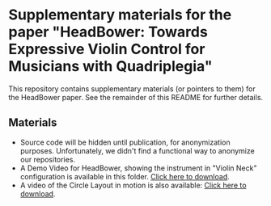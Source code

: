 # Supplementary materials for the paper "HeadBower: Towards Expressive Violin Control for Musicians with Quadriplegia"
This repository contains supplementary materials (or pointers to them) for the HeadBower paper. See the remainder of this README for further details.

## Materials
- Source code will be hidden until publication, for anonymization purposes. Unfortunately, we didn't find a functional way to anonymize our repositories.
- A Demo Video for HeadBower, showing the instrument in "Violin Neck" configuration is available in this folder. [Click here to download](https://github.com/anon-paper-supplements01234/headbower-supplements/raw/refs/heads/main/HeadBower-blurred.mp4).
- A video of the Circle Layout in motion is also available: [Click here to download](https://github.com/anon-paper-supplements01234/headbower-supplements/raw/refs/heads/main/Circle%20Layout.mp4).
